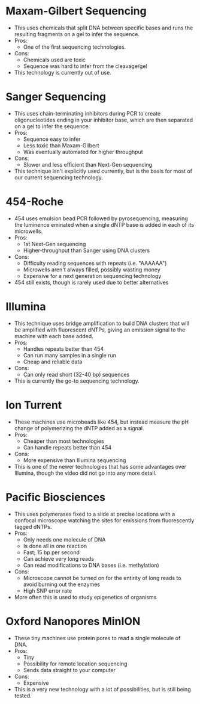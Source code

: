 # Maxam-Gilbert Sequencing

* This uses chemicals that split DNA between specific bases and runs the resulting fragments on a gel to infer the sequence.
* Pros:
  * One of the first sequencing technologies.
* Cons:
  * Chemicals used are toxic
  * Sequence was hard to infer from the cleavage/gel
* This technology is currently out of use.

# Sanger Sequencing

* This uses chain-terminating inhibitors during PCR to create oligonucleotides ending in your inhibitor base, which are then separated on a gel to infer the sequence.
* Pros:
  * Sequence easy to infer
  * Less toxic than Maxam-Gilbert
  * Was eventually automated for higher throughput
* Cons:
  * Slower and less efficient than Next-Gen sequencing
* This technique isn't explicitly used currently, but is the basis for most of our current sequencing technology.

# 454-Roche

* 454 uses emulsion bead PCR followed by pyrosequencing, measuring the luminence eminated when a single dNTP base is added in each of its microwells.
* Pros:
  * 1st Next-Gen sequencing
  * Higher-throughput than Sanger using DNA clusters
* Cons:
  * Difficulty reading sequences with repeats (i.e. "AAAAAA")
  * Microwells aren't always filled, possibly wasting money
  * Expensive for a next generation sequencing technology
* 454 still exists, though is rarely used due to better alternatives

# Illumina

* This technique uses bridge amplification to build DNA clusters that will be amplified with fluorescent dNTPs, giving an emission signal to the machine with each base added.
* Pros:
  * Handles repeats better than 454
  * Can run many samples in a single run
  * Cheap and reliable data
* Cons:
  * Can only read short (32-40 bp) sequences
* This is currently the go-to sequencing technology.

# Ion Turrent

* These machines use microbeads like 454, but instead measure the pH change of polymerizing the dNTP added as a signal.
* Pros:
  * Cheaper than most technologies
  * Can handle repeats better than 454
* Cons:
  * More expensive than Illumina sequencing
* This is one of the newer technologies that has some advantages over Illumina, though the video did not go into any more detail.

# Pacific Biosciences

* This uses polymerases fixed to a slide at precise locations with a confocal microscope watching the sites for emissions from fluorescently tagged dNTPs.
* Pros:
  * Only needs one molecule of DNA
  * Is done all in one reaction
  * Fast; 15 bp per second
  * Can achieve very long reads
  * Can read modifications to DNA bases (i.e. methylation)
* Cons:
  * Microscope cannot be turned on for the entirity of long reads to avoid burning out the enzymes
  * High SNP error rate
* More often this is used to study epigenetics of organisms

# Oxford Nanopores MinION

* These tiny machines use protein pores to read a single molecule of DNA.
* Pros:
  * Tiny
  * Possibility for remote location sequencing
  * Sends data straight to your computer
* Cons:
  * Expensive
* This is a very new technology with a lot of possibilities, but is still being tested.

